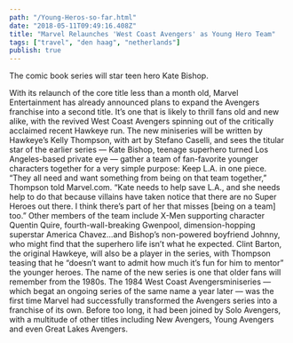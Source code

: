 ```yaml
---
path: "/Young-Heros-so-far.html"
date: "2018-05-11T09:49:16.408Z" 
title: "Marvel Relaunches 'West Coast Avengers' as Young Hero Team"
tags: ["travel", "den haag", "netherlands"]
publish: true
---
```



  The comic book series will star teen hero Kate Bishop.

With its relaunch of the core title less than a month old, Marvel Entertainment has already announced plans to expand the Avengers franchise into a second title. It’s one that is likely to thrill fans old and new alike, with the revived West Coast Avengers spinning out of the critically acclaimed recent Hawkeye run.
The new miniseries will be written by Hawkeye’s Kelly Thompson, with art by Stefano Caselli, and sees the titular star of the earlier series — Kate Bishop, teenage superhero turned Los Angeles-based private eye — gather a team of fan-favorite younger characters together for a very simple purpose: Keep L.A. in one piece.
“They all need and want something from being on that team together,” Thompson told Marvel.com. “Kate needs to help save L.A., and she needs help to do that because villains have taken notice that there are no Super Heroes out there. I think there’s part of her that misses [being on a team] too.”
Other members of the team include X-Men supporting character Quentin Quire, fourth-wall-breaking Gwenpool, dimension-hopping superstar America Chavez…and Bishop’s non-powered boyfriend Johnny, who might find that the superhero life isn’t what he expected. Clint Barton, the original Hawkeye, will also be a player in the series, with Thompson teasing that he “doesn’t want to admit how much it’s fun for him to mentor” the younger heroes.
The name of the new series is one that older fans will remember from the 1980s. The 1984 West Coast Avengersminiseries — which begat an ongoing series of the same name a year later — was the first time Marvel had successfully transformed the Avengers series into a franchise of its own. Before too long, it had been joined by Solo Avengers, with a multitude of other titles including New Avengers, Young Avengers and even Great Lakes Avengers.